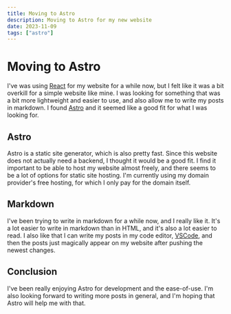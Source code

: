 ```yaml
---
title: Moving to Astro
description: Moving to Astro for my new website
date: 2023-11-09
tags: ["astro"]
---
```


# Moving to Astro

I've was using [React](https://reactjs.org/) for my website for a while now, but I felt like it was a bit overkill for a simple website like mine. I was looking for something that was a bit more lightweight and easier to use, and also allow me to write my posts in markdown. I found [Astro](https://astro.build/) and it seemed like a good fit for what I was looking for.

## Astro

Astro is a static site generator, which is also pretty fast. Since this website does not actually need a backend, I thought it would be a good fit. I find it important to be able to host my website almost freely, and there seems to be a lot of options for static site hosting. I'm currently using my domain provider's free hosting, for which I only pay for the domain itself.

## Markdown

I've been trying to write in markdown for a while now, and I really like it. It's a lot easier to write in markdown than in HTML, and it's also a lot easier to read. I also like that I can write my posts in my code editor, [VSCode](https://code.visualstudio.com/), and then the posts just magically appear on my website after pushing the newest changes.

## Conclusion

I've been really enjoying Astro for development and the ease-of-use. I'm also looking forward to writing more posts in general, and I'm hoping that Astro will help me with that.
